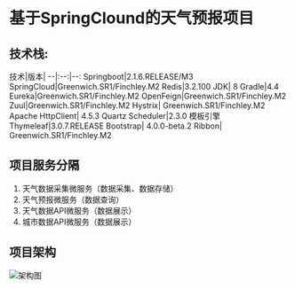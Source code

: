 # 基于SpringClound的天气预报项目

## 技术栈:
技术|版本|
--|:--:|--:
Springboot|2.1.6.RELEASE/M3
SpringCloud|Greenwich.SR1/Finchley.M2
Redis|3.2.100
JDK| 8
Gradle|4.4
Eureka|Greenwich.SR1/Finchley.M2
OpenFeign|Greenwich.SR1/Finchley.M2
Zuul|Greenwich.SR1/Finchley.M2
Hystrix| Greenwich.SR1/Finchley.M2
Apache HttpClient| 4.5.3
Quartz Scheduler|2.3.0 模板引擎
Thymeleaf|3.0.7.RELEASE
Bootstrap| 4.0.0-beta.2
Ribbon| Greenwich.SR1/Finchley.M2

## 项目服务分隔
  1. 天气数据采集微服务（数据采集、数据存储）
  2. 天气预报微服务（数据查询）
  3. 天气数据API微服务（数据展示）
  4. 城市数据API微服务（数据展示）


## 项目架构
![架构图](https://github.com/YoungBanian/Resources/blob/master/Weather.png?raw=true)